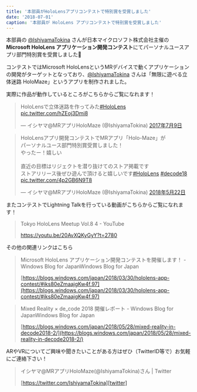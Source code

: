 ```yaml
---
title: '本部員がHoloLensアプリコンテストで特別賞を受賞しました'
date: '2018-07-01'
caption: '本部員が HoloLens アプリコンテストで特別賞を受賞しました'
---
```



本部員の [@IshiyamaTokina][twitter] さんが日本マイクロソフト株式会社主催の**Microsoft HoloLens アプリケーション開発コンテスト**にてパーソナルユースアプリ部門特別賞を受賞しました🎉

コンテストではMicrosoft HoloLensというMRデバイスで動くアプリケーションの開発がターゲットとなっており、[@IshiyamaTokina][twitter] さんは「無限に遊べる立体迷路 HoloMaze」というアプリを制作されました。

実際に作品が動作しているところがこちらからご覧になれます！

<blockquote class="twitter-tweet" data-lang="ja"><p lang="ja" dir="ltr">HoloLensで立体迷路を作ってみた<a href="https://twitter.com/hashtag/HoloLens?src=hash&amp;ref_src=twsrc%5Etfw">#HoloLens</a> <a href="https://t.co/hZEoj3Dmi8">pic.twitter.com/hZEoj3Dmi8</a></p>&mdash; イシヤマ@MRアプリHoloMaze (@IshiyamaTokina) <a href="https://twitter.com/IshiyamaTokina/status/884042073552244736?ref_src=twsrc%5Etfw">2017年7月9日</a></blockquote>

<blockquote class="twitter-tweet" data-lang="ja"><p lang="ja" dir="ltr">HoloLensアプリ開発コンテストでMRアプリ「Holo-Maze」が<br>パーソナルユース部門特別賞受賞しました！<br>やったー！嬉しい<br><br>直近の目標はリジェクトを潜り抜けてのストア掲載です<br>ストアリリース後ぜひ遊んで頂けると嬉しいです<a href="https://twitter.com/hashtag/HoloLens?src=hash&amp;ref_src=twsrc%5Etfw">#HoloLens</a> <a href="https://twitter.com/hashtag/decode18?src=hash&amp;ref_src=twsrc%5Etfw">#decode18</a> <a href="https://t.co/4p2GB6N9T8">pic.twitter.com/4p2GB6N9T8</a></p>&mdash; イシヤマ@MRアプリHoloMaze (@IshiyamaTokina) <a href="https://twitter.com/IshiyamaTokina/status/998906869669232640?ref_src=twsrc%5Etfw">2018年5月22日</a></blockquote>

またコンテストでLightning Talkを行っている動画がこちらからご覧になれます！

> Tokyo HoloLens Meetup Vol.8 4 - YouTube
>
> https://youtu.be/20AvXQKyGyY?t=2780

その他の関連リンクはこちら

> Microsoft HoloLens アプリケーション開発コンテストを開催します！ - Windows Blog for JapanWindows Blog for Japan
>
> [https://blogs.windows.com/japan/2018/03/30/hololens-app-contest/#iks80eZmaajgKw4f.97](https://blogs.windows.com/japan/2018/03/30/hololens-app-contest/#iks80eZmaajgKw4f.97)

> Mixed Reality × de_code 2018 開催レポート - Windows Blog for JapanWindows Blog for Japan
>
> [https://blogs.windows.com/japan/2018/05/28/mixed-reality-in-decode2018-2/](https://blogs.windows.com/japan/2018/05/28/mixed-reality-in-decode2018-2/)

ARやVRについてご興味や聞きたいことがある方はぜひ（TwitterID等で）お気軽にご連絡下さい！

> イシヤマ@MRアプリHoloMaze(@IshiyamaTokina)さん | Twitter
>
> [https://twitter.com/IshiyamaTokina][twitter]

[twitter]: https://twitter.com/IshiyamaTokina
